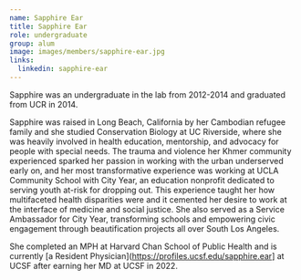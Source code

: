 ```yaml
---
name: Sapphire Ear
title: Sapphire Ear
role: undergraduate
group: alum
image: images/members/sapphire-ear.jpg
links:
  linkedin: sapphire-ear
---
```


Sapphire was an undergraduate in the lab from 2012-2014 and graduated from UCR in 2014. 

Sapphire was raised in Long Beach, California by her Cambodian refugee family and she studied Conservation Biology at UC Riverside, where she was heavily involved in health education, mentorship, and advocacy for people with special needs. The trauma and violence her Khmer community experienced sparked her passion in working with the urban underserved early on, and her most transformative experience was working at UCLA Community School with City Year, an education nonprofit dedicated to serving youth at-risk for dropping out. This experience taught her how multifaceted health disparities were and it cemented her desire to work at the interface of medicine and social justice. She also served as a Service Ambassador for City Year, transforming schools and empowering civic engagement through beautification projects all over South Los Angeles. 

She completed an MPH at Harvard Chan School of Public Health and is currently [a Resident Physician](https://profiles.ucsf.edu/sapphire.ear] at UCSF after earning her MD at UCSF in 2022.
